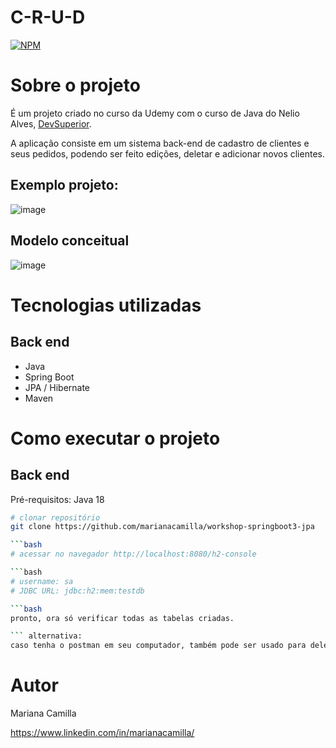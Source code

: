 # C-R-U-D 
[![NPM](https://img.shields.io/npm/l/react)](https://github.com/marianacamilla/workshop-springboot3-jpa/blob/main/LICENCE)

# Sobre o projeto

É um projeto criado no curso da Udemy com o curso de Java do Nelio Alves, [DevSuperior](https://devsuperior.com "Site da DevSuperior").

A aplicação consiste em um sistema back-end de cadastro de clientes e seus pedidos, podendo ser feito edições, deletar e adicionar novos clientes.

## Exemplo projeto:
![image](https://user-images.githubusercontent.com/102675098/217519443-a6e5af4e-a4df-4ce4-bcfa-014039bd87f5.png)


## Modelo conceitual
![image](https://user-images.githubusercontent.com/102675098/217517911-576fc2af-5cd5-4e8e-8043-26eb9596ac65.png)


# Tecnologias utilizadas
## Back end
- Java
- Spring Boot
- JPA / Hibernate
- Maven

# Como executar o projeto

## Back end
Pré-requisitos: Java 18

```bash
# clonar repositório
git clone https://github.com/marianacamilla/workshop-springboot3-jpa

```bash
# acessar no navegador http://localhost:8080/h2-console

```bash
# username: sa
# JDBC URL: jdbc:h2:mem:testdb

```bash
pronto, ora só verificar todas as tabelas criadas.

``` alternativa:
caso tenha o postman em seu computador, também pode ser usado para deletar, criar e modificar os usuários e pedidos.

```


# Autor

Mariana Camilla 

https://www.linkedin.com/in/marianacamilla/


